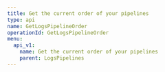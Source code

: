 ```yaml
---
title: Get the current order of your pipelines
type: api
name: GetLogsPipelineOrder
operationId: GetLogsPipelineOrder
menu:
  api_v1:
    name: Get the current order of your pipelines
    parent: LogsPipelines
---
```

